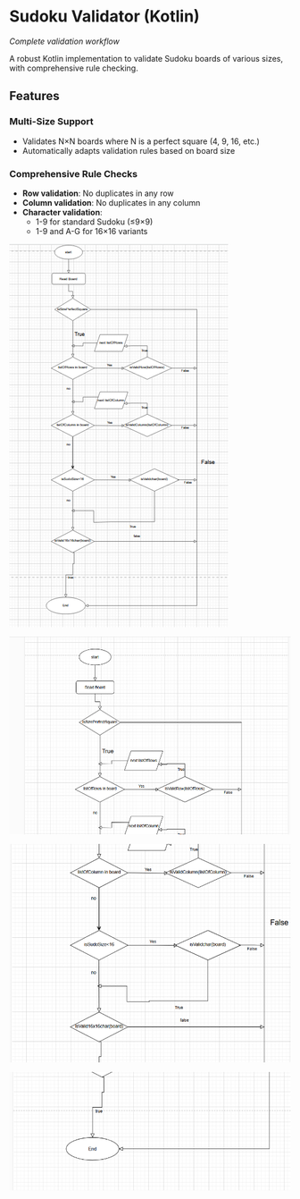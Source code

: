 # Sudoku Validator (Kotlin)

  
*Complete validation workflow*

A robust Kotlin implementation to validate Sudoku boards of various sizes, with comprehensive rule checking.

## Features

### Multi-Size Support
- Validates N×N boards where N is a perfect square (4, 9, 16, etc.)
- Automatically adapts validation rules based on board size

### Comprehensive Rule Checks
 
- **Row validation**: No duplicates in any row
- **Column validation**: No duplicates in any column
- **Character validation**: 
  - 1-9 for standard Sudoku (≤9×9)
  - 1-9 and A-G for 16×16 variants



![Alt Text](./fullflowchart.png)

![Alt Text](./firstpart.png)

![Alt Text](./secondpart.png)

![Alt Text](./thirdpart.png)
